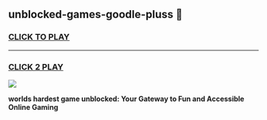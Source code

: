 
## unblocked-games-goodle-pluss 👋
<h3>
<a href="https://premium.freeplayer.one?title=unblocked-games-goodle-pluss&ref=14F">CLICK TO PLAY</a></h3>
<hr>

<h3>
<a href="https://premium.freeplayer.one?title=unblocked-games-goodle-pluss&ref=14F">CLICK 2 PLAY</a>
  
</h3>

<a href="https://premium.freeplayer.one?title=unblocked-games-goodle-pluss&ref=12F/"><img src="https://clearcache.store/games.png"></a>


**worlds hardest game unblocked: Your Gateway to Fun and Accessible Online Gaming**
